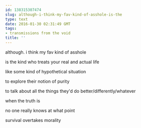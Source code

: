 ```yaml
---
id: 138315307474
slug: although-i-think-my-fav-kind-of-asshole-is-the
type: text
date: 2016-01-30 02:31:49 GMT
tags:
- transmissions from the void
title: ''
---
```


although. i think my fav kind of asshole

is the kind who treats your real and actual life

like some kind of hypothetical situation

to explore their notion of purity

to talk about all the things they'd do better/differently/whatever


when the truth is

no one really knows at what point

survival overtakes morality
